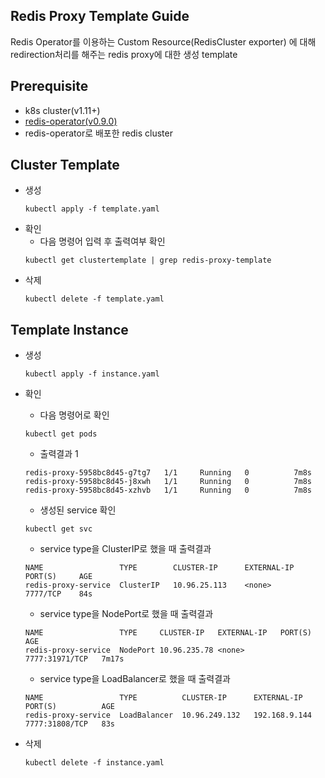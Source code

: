 ## Redis Proxy Template Guide
Redis Operator를 이용하는 Custom Resource(RedisCluster exporter) 에 대해 redirection처리를 해주는 redis proxy에 대한 생성 template
## Prerequisite
- k8s cluster(v1.11+)
- [redis-operator(v0.9.0)](https://ot-container-kit.github.io/redis-operator/)
- redis-operator로 배포한 redis cluster


## Cluster Template
- 생성
    ```shell
    kubectl apply -f template.yaml
    ```
- 확인
    - 다음 명령어 입력 후 출력여부 확인
    ```shell
    kubectl get clustertemplate | grep redis-proxy-template
    ```
- 삭제
    ```shell
    kubectl delete -f template.yaml
    ```

## Template Instance
- 생성
    ```shell
    kubectl apply -f instance.yaml
    ```
- 확인
    - 다음 명령어로 확인
    ```shell
    kubectl get pods
    ```
    - 출력결과 1
    ```shell
    redis-proxy-5958bc8d45-g7tg7   1/1     Running   0          7m8s
    redis-proxy-5958bc8d45-j8xwh   1/1     Running   0          7m8s
    redis-proxy-5958bc8d45-xzhvb   1/1     Running   0          7m8s
    ```

    - 생성된 service 확인
    ```shell
    kubectl get svc
    ```
    - service type을 ClusterIP로 했을 때 출력결과 
    ```shell
    NAME                 TYPE        CLUSTER-IP      EXTERNAL-IP   PORT(S)     AGE
    redis-proxy-service  ClusterIP   10.96.25.113    <none>        7777/TCP    84s
    ```

    - service type을 NodePort로 했을 때 출력결과 
    ```shell
    NAME                 TYPE     CLUSTER-IP   EXTERNAL-IP   PORT(S)          AGE
    redis-proxy-service  NodePort 10.96.235.78 <none>        7777:31971/TCP   7m17s
    ```

    - service type을 LoadBalancer로 했을 때 출력결과 
    ```shell
    NAME                 TYPE          CLUSTER-IP      EXTERNAL-IP     PORT(S)          AGE
    redis-proxy-service  LoadBalancer  10.96.249.132   192.168.9.144   7777:31808/TCP   83s
    ```
- 삭제
    ```shell
    kubectl delete -f instance.yaml
    ```
